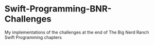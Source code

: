 # Swift-Programming-BNR-Challenges
My implementations of the challenges at the end of The Big Nerd Ranch Swift Programming chapters
